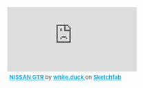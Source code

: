 <div class="sketchfab-embed-wrapper"> <iframe title="NISSAN GTR" frameborder="0" allowfullscreen mozallowfullscreen="true" webkitallowfullscreen="true" allow="autoplay; fullscreen; xr-spatial-tracking" xr-spatial-tracking execution-while-out-of-viewport execution-while-not-rendered web-share src="https://sketchfab.com/models/49c85d5addd94de3985adb7b6e019d32/embed"> </iframe> <p style="font-size: 13px; font-weight: normal; margin: 5px; color: #4A4A4A;"> <a href="https://sketchfab.com/3d-models/nissan-gtr-49c85d5addd94de3985adb7b6e019d32?utm_medium=embed&utm_campaign=share-popup&utm_content=49c85d5addd94de3985adb7b6e019d32" target="_blank" rel="nofollow" style="font-weight: bold; color: #1CAAD9;"> NISSAN GTR </a> by <a href="https://sketchfab.com/white.duck?utm_medium=embed&utm_campaign=share-popup&utm_content=49c85d5addd94de3985adb7b6e019d32" target="_blank" rel="nofollow" style="font-weight: bold; color: #1CAAD9;"> white.duck </a> on <a href="https://sketchfab.com?utm_medium=embed&utm_campaign=share-popup&utm_content=49c85d5addd94de3985adb7b6e019d32" target="_blank" rel="nofollow" style="font-weight: bold; color: #1CAAD9;">Sketchfab</a></p></div>
